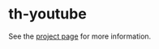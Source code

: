 th-youtube
================

See the [project page](http://thelmanews.github.io/thelma-component-demo/) for more information.
